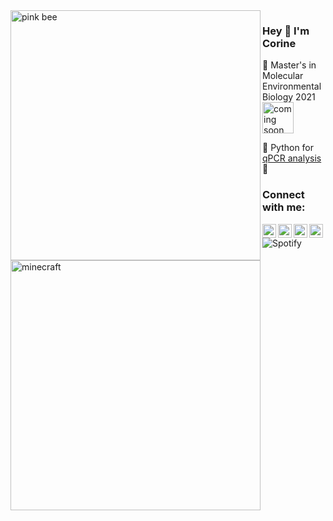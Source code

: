 <img align="left" alt="pink bee" width="400px" src="https://user-images.githubusercontent.com/82867617/130067471-a7ba8c53-2c3c-4ff6-9c73-9f9e8aa003a5.png" />

### Hey 👋  I'm Corine

🔭 Master's in Molecular Environmental Biology 2021 
<img align="center" alt="coming soon" width="50px" src="https://user-images.githubusercontent.com/82867617/130065930-d46eabab-5f13-4bd7-b147-6802dca96c4f.png" />

🐍 Python for [qPCR analysis](https://github.com/corinef/qPCR-analysis)🍓 
  
### Connect with me: 
[<img align="left" alt="Corine Faehn | Behance" width="22px" src="https://user-images.githubusercontent.com/82867617/116710826-7a98e980-a9d2-11eb-8a7d-c97498a3e46d.png" />][website]
[<img align="left" alt="Corine Faehn | Twitter" width="22px" src="https://encrypted-tbn0.gstatic.com/images?q=tbn:ANd9GcR3epS62P8FpU2KI3MWxGob3fnv13PVF-YGE260bgm9FNFG5bY3qgPQO1md6f9Q-DqIfTc&usqp=CAU" />][twitter]
[<img align="left" alt="Corine Faehn | Instagram" width="22px" src="https://www.nicepng.com/png/full/68-682147_ig-icon-pink-instagram.png" />][instagram]
[<img align="left" width="22px" src="https://encrypted-tbn0.gstatic.com/images?q=tbn:ANd9GcSqDaCwLIQNWZggquwCQ11Teif-wskaJvvl6X4Qz7-0XL1lILLPBA-BslXU0QRU6E3TKmk&usqp=CAU" />][linkedin]
 

![Spotify](https://novatorem-corinef.vercel.app/api/spotify)


<img align="cnter" alt="minecraft" width="400px" src="https://www.pngitem.com/pimgs/m/87-877092_minecraft-logo-hd-png-download.png" />




<!--
**corinef/corinef** is a ✨ _special_ ✨ repository because its `README.md` (this file) appears on your GitHub profile.

Here are some ideas to get you started:

- 🔭 I’m currently working on ...
- 🌱 I’m currently learning ...
- 👯 I’m looking to collaborate on ...
- 🤔 I’m looking for help with ...
- 💬 Ask me about ...
- 📫 How to reach me: ...
- 😄 Pronouns: ...
- ⚡ Fun fact: ...
-->

</details> 

[website]: https://www.behance.net/corinefaehn
[twitter]: https://twitter.com/corinefaehn?lang=en
[instagram]: https://www.instagram.com/corinefaehn/
[linkedin]: https://www.linkedin.com/in/corinefaehn/
